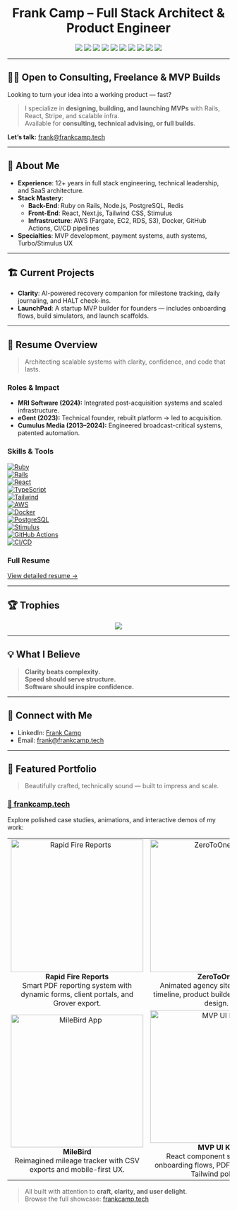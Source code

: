 <h1 align="center">Frank Camp – Full Stack Architect & Product Engineer</h1>

<p align="center">
  <img src="https://img.shields.io/badge/Ruby_on_Rails-7.1.2-cc0000?style=for-the-badge&logo=rubyonrails&logoColor=white" />
  <img src="https://img.shields.io/badge/React-18.2.0-61DAFB?style=for-the-badge&logo=react&logoColor=black" />
  <img src="https://img.shields.io/badge/AWS-Fargate-orange?style=for-the-badge&logo=amazonaws&logoColor=white" />
  <img src="https://img.shields.io/badge/Docker-2496ED?style=for-the-badge&logo=docker&logoColor=white" />
  <img src="https://img.shields.io/badge/TailwindCSS-3.x-06B6D4?style=for-the-badge&logo=tailwindcss" />
  <img src="https://img.shields.io/badge/StimulusJS-hotwire-fcaf3e?style=for-the-badge&logo=hotwired" />
  <img src="https://img.shields.io/badge/Rails%20Dev-since%202012-cc0000?style=for-the-badge&logo=rubyonrails&logoColor=white" />
  <img src="https://img.shields.io/badge/Freelance%20%7C%20MVPs-Available-22c55e?style=for-the-badge&logo=freelancer" />
  <img src="https://img.shields.io/badge/Location-Denver%2C%20CO-0ea5e9?style=for-the-badge&logo=mapbox" />
  <a href="mailto:frank@frankcamp.tech">
    <img src="https://img.shields.io/badge/Email-frank@frankcamp.tech-black?style=for-the-badge&logo=gmail" />
  </a>
</p>

---

## 🧑‍💻 Open to Consulting, Freelance & MVP Builds

Looking to turn your idea into a working product — fast?

> I specialize in **designing, building, and launching MVPs** with Rails, React, Stripe, and scalable infra.  
> Available for **consulting, technical advising, or full builds**.

**Let’s talk:** [frank@frankcamp.tech](mailto:frank@frankcamp.tech)

---

## 🧠 About Me

- **Experience**: 12+ years in full stack engineering, technical leadership, and SaaS architecture.
- **Stack Mastery**:
  - **Back-End**: Ruby on Rails, Node.js, PostgreSQL, Redis
  - **Front-End**: React, Next.js, Tailwind CSS, Stimulus
  - **Infrastructure**: AWS (Fargate, EC2, RDS, S3), Docker, GitHub Actions, CI/CD pipelines
- **Specialties**: MVP development, payment systems, auth systems, Turbo/Stimulus UX

---

## 🏗️ Current Projects

- **Clarity**: AI-powered recovery companion for milestone tracking, daily journaling, and HALT check-ins.
- **LaunchPad**: A startup MVP builder for founders — includes onboarding flows, build simulators, and launch scaffolds.

---

## 🧾 Resume Overview

> Architecting scalable systems with clarity, confidence, and code that lasts.

### Roles & Impact

- **MRI Software (2024):** Integrated post-acquisition systems and scaled infrastructure.
- **eGent (2023):** Technical founder, rebuilt platform → led to acquisition.
- **Cumulus Media (2013–2024):** Engineered broadcast-critical systems, patented automation.

### Skills & Tools

[![Ruby](https://img.shields.io/badge/-Ruby-cc342d?logo=ruby)]()  
[![Rails](https://img.shields.io/badge/-Rails-cc0000?logo=rubyonrails&logoColor=white)]()  
[![React](https://img.shields.io/badge/-React-61dafb?logo=react&logoColor=black)]()  
[![TypeScript](https://img.shields.io/badge/-TypeScript-3178c6?logo=typescript)]()  
[![Tailwind](https://img.shields.io/badge/-TailwindCSS-06B6D4?logo=tailwindcss)]()  
[![AWS](https://img.shields.io/badge/-AWS-232F3E?logo=amazonaws)]()  
[![Docker](https://img.shields.io/badge/-Docker-2496ED?logo=docker)]()  
[![PostgreSQL](https://img.shields.io/badge/-PostgreSQL-336791?logo=postgresql)]()  
[![Stimulus](https://img.shields.io/badge/-Stimulus-fcaf3e?logo=hotwired)]()  
[![GitHub Actions](https://img.shields.io/badge/-GitHub_Actions-2088FF?logo=githubactions)]()  
[![CI/CD](https://img.shields.io/badge/-CI/CD-orange)]()

### Full Resume

[View detailed resume →](https://github.com/roaring-lion-33/roaring-lion-33/RESUME.md)

---

## 🏆 Trophies

<p align="center">
  <img src="https://github-profile-trophy.vercel.app/?username=roaring-lion-33&theme=darkhub&no-bg=true&margin-w=10&margin-h=10" />
</p>

---

## 💡 What I Believe

> **Clarity beats complexity.**  
> **Speed should serve structure.**  
> **Software should inspire confidence.**

---

## 🔗 Connect with Me

- LinkedIn: [Frank Camp](https://www.linkedin.com/in/franklincamp/)
- Email: [frank@frankcamp.tech](mailto:frank@frankcamp.tech)

---

## 📂 Featured Portfolio

> Beautifully crafted, technically sound — built to impress and scale.

### [🔗 frankcamp.tech](https://www.frankcamp.tech)

Explore polished case studies, animations, and interactive demos of my work:

<table>
  <tr>
    <td align="center">
      <img src="https://www.frankcamp.tech/images/banner-rfr.png" width="300" alt="Rapid Fire Reports" /><br/>
      <b>Rapid Fire Reports</b><br/>
      Smart PDF reporting system with dynamic forms, client portals, and Grover export.
    </td>
    <td align="center">
      <img src="https://www.frankcamp.tech/images/banner-zto.png" width="300" alt="ZeroToOne Site" /><br/>
      <b>ZeroToOne</b><br/>
      Animated agency site with a scroll timeline, product builder sim, and CTA design.
    </td>
  </tr>
  <tr>
    <td align="center">
      <img src="https://www.frankcamp.tech/images/banner-milebird.png" width="300" alt="MileBird App" /><br/>
      <b>MileBird</b><br/>
      Reimagined mileage tracker with CSV exports and mobile-first UX.
    </td>
    <td align="center">
      <img src="https://www.frankcamp.tech/images/banner-ztoui.png" width="300" alt="MVP UI Kit" /><br/>
      <b>MVP UI Kit</b><br/>
      React component system with onboarding flows, PDF previews, and Tailwind polish.
    </td>
  </tr>
</table>

> All built with attention to **craft, clarity, and user delight**.  
> Browse the full showcase: [frankcamp.tech](https://frankcamp.tech)

